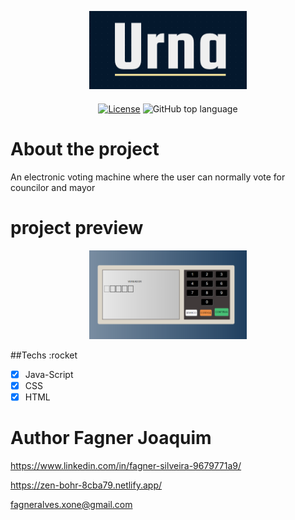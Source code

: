<p align="center">
  <img src="https://github.com/fagner121212/assets/blob/main/Urna/Urna-logo.PNG?raw=true" width="50%"/>
</p>

<div align="center" style="margin: 20px; text-align: center">

  [![License](http://img.shields.io/:license-mit-blue.svg?style=flat-square)](http://badges.mit-license.org)
  ![GitHub top language](https://img.shields.io/github/languages/top/leoronne/tesla-homepage-ui-clone?style=flat-square)

</div>


# About the project

An electronic voting machine where the user can normally vote for councilor and mayor

# project preview

<p align="center">
  <img src="https://github.com/fagner121212/assets/blob/main/Urna/Urna-git.PNG?raw=true" width="50%"/>
</p>

##Techs :rocket

- [x] Java-Script
- [x] CSS
- [x] HTML

# Author Fagner Joaquim
 
 https://www.linkedin.com/in/fagner-silveira-9679771a9/
 
 https://zen-bohr-8cba79.netlify.app/
 
 fagneralves.xone@gmail.com
 
